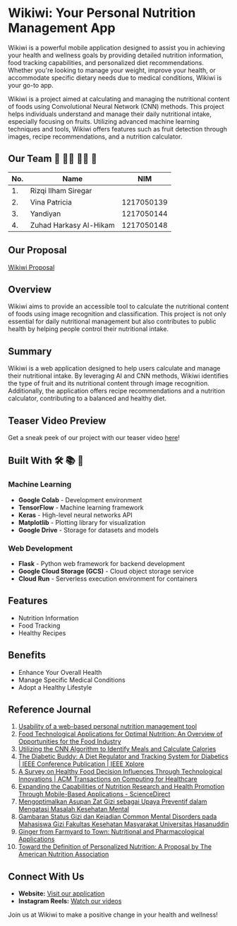 # Wikiwi: Your Personal Nutrition Management App

Wikiwi is a powerful mobile application designed to assist you in achieving your health and wellness goals by providing detailed nutrition information, food tracking capabilities, and personalized diet recommendations. Whether you're looking to manage your weight, improve your health, or accommodate specific dietary needs due to medical conditions, Wikiwi is your go-to app.

Wikiwi is a project aimed at calculating and managing the nutritional content of foods using Convolutional Neural Network (CNN) methods. This project helps individuals understand and manage their daily nutritional intake, especially focusing on fruits. Utilizing advanced machine learning techniques and tools, Wikiwi offers features such as fruit detection through images, recipe recommendations, and a nutrition calculator.

## Our Team 🤝 🧑‍💻 👩‍💻 🚀

| No. | Name                   | NIM        |
| --- | ---------------------- | ---------- |
| 1.  | Rizqi Ilham Siregar    |            |
| 2.  | Vina Patricia          | 1217050139 |
| 3.  | Yandiyan               | 1217050144 |
| 4.  | Zuhad Harkasy Al-Hikam | 1217050148 |

## Our Proposal
[Wikiwi Proposal](https://github.com/user-attachments/files/15743552/Wikiwi.pdf)

## Overview

Wikiwi aims to provide an accessible tool to calculate the nutritional content of foods using image recognition and classification. This project is not only essential for daily nutritional management but also contributes to public health by helping people control their nutritional intake.

## Summary

Wikiwi is a web application designed to help users calculate and manage their nutritional intake. By leveraging AI and CNN methods, Wikiwi identifies the type of fruit and its nutritional content through image recognition. Additionally, the application offers recipe recommendations and a nutrition calculator, contributing to a balanced and healthy diet.

## Teaser Video Preview

Get a sneak peek of our project with our teaser video [here](https://www.instagram.com/)!

## Built With 🛠️ 📚 🔧

### Machine Learning

- **Google Colab** - Development environment
- **TensorFlow** - Machine learning framework
- **Keras** - High-level neural networks API
- **Matplotlib** - Plotting library for visualization
- **Google Drive** - Storage for datasets and models

### Web Development

- **Flask** - Python web framework for backend development
- **Google Cloud Storage (GCS)** - Cloud object storage service
- **Cloud Run** - Serverless execution environment for containers


## Features

- Nutrition Information
- Food Tracking
- Healthy Recipes

## Benefits

- Enhance Your Overall Health
- Manage Specific Medical Conditions
- Adopt a Healthy Lifestyle

## Reference Journal

1. [Usability of a web-based personal nutrition management tool](https://doi.org/10.3109/17538157.2011.553296)
2. [Food Technological Applications for Optimal Nutrition: An Overview of Opportunities for the Food Industry](https://doi.org/10.1111/j.1541-4337.2011.00167.x)
3. [Utilizing the CNN Algorithm to Identify Meals and Calculate Calories](https://ijarsct.co.in/Paper7837.pdf)
4. [The Diabetic Buddy: A Diet Regulator and Tracking System for Diabetics | IEEE Conference Publication | IEEE Xplore](https://ieeexplore.ieee.org/document/9461897)
5. [A Survey on Healthy Food Decision Influences Through Technological Innovations | ACM Transactions on Computing for Healthcare](https://dl.acm.org/doi/10.1145/3494580)
6. [Expanding the Capabilities of Nutrition Research and Health Promotion Through Mobile-Based Applications - ScienceDirect](https://www.sciencedirect.com/science/article/pii/S2161831322001284)
7. [Mengoptimalkan Asupan Zat Gizi sebagai Upaya Preventif dalam Mengatasi Masalah Kesehatan Mental](https://e-journal.unair.ac.id/MGK/article/view/33925)
8. [Gambaran Status Gizi dan Kejadian Common Mental Disorders pada Mahasiswa Gizi Fakultas Kesehatan Masyarakat Universitas Hasanuddin](http://repository.unhas.ac.id/id/eprint/2075/)
9. [Ginger from Farmyard to Town: Nutritional and Pharmacological Applications](https://www.frontiersin.org/journals/pharmacology/articles/10.3389/fphar.2021.779352/full)
10. [Toward the Definition of Personalized Nutrition: A Proposal by The American Nutrition Association](https://doi.org/10.1080/07315724.2019.1685332)


## Connect With Us

- **Website:** [Visit our application](https://example.com/)
- **Instagram Reels:** [Watch our videos](https://www.instagram.com/reel/C66MvcNShL_/?igsh=MXF0ajBwaTZoOXlmaA==)

Join us at Wikiwi to make a positive change in your health and wellness!
